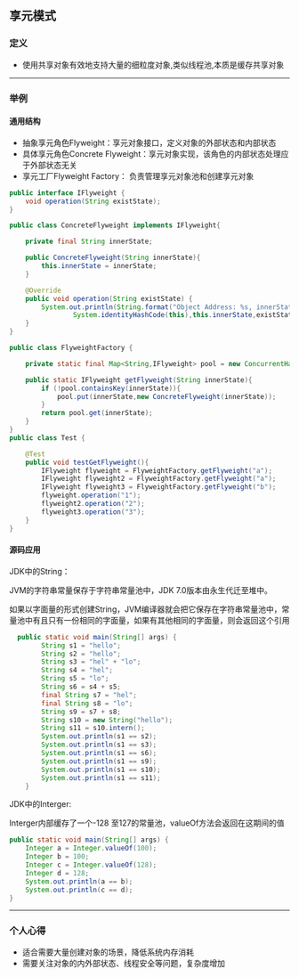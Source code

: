 ## 享元模式

### 定义

- 使用共享对象有效地支持大量的细粒度对象,类似线程池,本质是缓存共享对象

------
### 举例

#### 通用结构

- 抽象享元角色Flyweight：享元对象接口，定义对象的外部状态和内部状态
- 具体享元角色Concrete Flyweight：享元对象实现，该角色的内部状态处理应于外部状态无关
- 享元工厂Flyweight Factory： 负责管理享元对象池和创建享元对象

```java
public interface IFlyweight {
    void operation(String existState);
}

public class ConcreteFlyweight implements IFlyweight{

    private final String innerState;

    public ConcreteFlyweight(String innerState){
        this.innerState = innerState;
    }

    @Override
    public void operation(String existState) {
        System.out.println(String.format("Object Address: %s, innerState: %s, existState: %s",
                System.identityHashCode(this),this.innerState,existState));
    }
}

public class FlyweightFactory {

    private static final Map<String,IFlyweight> pool = new ConcurrentHashMap<>();

    public static IFlyweight getFlyweight(String innerState){
        if (!pool.containsKey(innerState)){
            pool.put(innerState,new ConcreteFlyweight(innerState));
        }
        return pool.get(innerState);
    }
}
public class Test {

    @Test
    public void testGetFlyweight(){
        IFlyweight flyweight = FlyweightFactory.getFlyweight("a");
        IFlyweight flyweight2 = FlyweightFactory.getFlyweight("a");
        IFlyweight flyweight3 = FlyweightFactory.getFlyweight("b");
        flyweight.operation("1");
        flyweight2.operation("2");
        flyweight3.operation("3");
    }
}
```

#### 源码应用

JDK中的String：

JVM的字符串常量保存于字符串常量池中，JDK 7.0版本由永生代迁至堆中。

如果以字面量的形式创建String，JVM编译器就会把它保存在字符串常量池中，常量池中有且只有一份相同的字面量，如果有其他相同的字面量，则会返回这个引用

```java
  public static void main(String[] args) {
        String s1 = "hello";
        String s2 = "hello";
        String s3 = "hel" + "lo";
        String s4 = "hel";
        String s5 = "lo";
        String s6 = s4 + s5;
        final String s7 = "hel";
        final String s8 = "lo";
        String s9 = s7 + s8;
        String s10 = new String("hello");
        String s11 = s10.intern();
        System.out.println(s1 == s2);
        System.out.println(s1 == s3);
        System.out.println(s1 == s6);
        System.out.println(s1 == s9);
        System.out.println(s1 == s10);
        System.out.println(s1 == s11);
    }
```

JDK中的Interger:

Interger内部缓存了一个-128 至127的常量池，valueOf方法会返回在这期间的值

```java
public static void main(String[] args) {
    Integer a = Integer.valueOf(100);
    Integer b = 100;
    Integer c = Integer.valueOf(128);
    Integer d = 128;
    System.out.println(a == b);
    System.out.println(c == d);
}
```

------

### 个人心得

- 适合需要大量创建对象的场景，降低系统内存消耗
- 需要关注对象的内外部状态、线程安全等问题，复杂度增加




